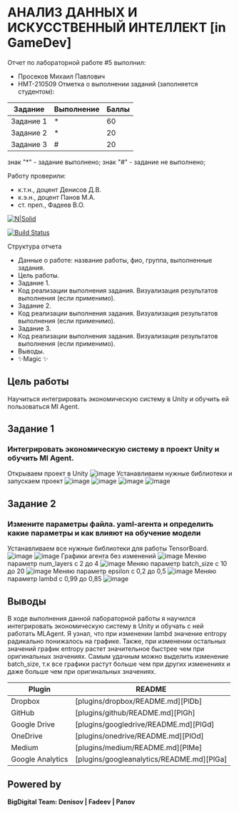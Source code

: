 # АНАЛИЗ ДАННЫХ И ИСКУССТВЕННЫЙ ИНТЕЛЛЕКТ [in GameDev]
Отчет по лабораторной работе #5 выполнил:
- Просеков Михаил Павлович
- НМТ-210509
Отметка о выполнении заданий (заполняется студентом):

| Задание | Выполнение | Баллы |
| ------ | ------ | ------ |
| Задание 1 | * | 60 |
| Задание 2 | * | 20 |
| Задание 3 | # | 20 |

знак "*" - задание выполнено; знак "#" - задание не выполнено;

Работу проверили:
- к.т.н., доцент Денисов Д.В.
- к.э.н., доцент Панов М.А.
- ст. преп., Фадеев В.О.

[![N|Solid](https://cldup.com/dTxpPi9lDf.thumb.png)](https://nodesource.com/products/nsolid)

[![Build Status](https://travis-ci.org/joemccann/dillinger.svg?branch=master)](https://travis-ci.org/joemccann/dillinger)

Структура отчета

- Данные о работе: название работы, фио, группа, выполненные задания.
- Цель работы.
- Задание 1.
- Код реализации выполнения задания. Визуализация результатов выполнения (если применимо).
- Задание 2.
- Код реализации выполнения задания. Визуализация результатов выполнения (если применимо).
- Задание 3.
- Код реализации выполнения задания. Визуализация результатов выполнения (если применимо).
- Выводы.
- ✨Magic ✨

## Цель работы
Научиться интегрировать экономическую систему в Unity и обучить ей пользоваться Ml Agent.

## Задание 1
### Интегрировать экономическую систему в проект Unity и обучить Ml Agent.
Открываем проект в Unity
![image](https://user-images.githubusercontent.com/113620568/204133032-b9c131a5-e3fa-4c2f-a5c4-8cee931ddb2f.png)
Устанавливаем нужные библиотеки и запускаем проект
![image](https://user-images.githubusercontent.com/113620568/204134160-d23ebfec-a636-4113-abf6-4ac592a4593d.png)
![image](https://user-images.githubusercontent.com/113620568/204134173-05a3eba3-935b-424f-aaf1-4d2d0a610b9b.png)
![image](https://user-images.githubusercontent.com/113620568/204134180-38677e69-a48e-42c3-9d33-1a718ded7d84.png)
![image](https://user-images.githubusercontent.com/113620568/204134188-0a2abf01-8994-40d9-9760-9cde30bb8ef5.png)




## Задание 2
### Измените параметры файла. yaml-агента и определить какие параметры и как влияют на обучение модели
Устанавливаем все нужные библиотеки для работы TensorBoard.
![image](https://user-images.githubusercontent.com/113620568/204134376-feceaab2-8fba-455b-b108-4824e3ff7176.png)
![image](https://user-images.githubusercontent.com/113620568/204134407-0b994403-5e41-42a2-ba9f-d443785abd08.png)
Графики агента без изменений
![image](https://user-images.githubusercontent.com/113620568/204134438-ad425d03-4152-4bd8-94fb-99e7f97e41d1.png)
Меняю параметр num_layers с 2 до 4
![image](https://user-images.githubusercontent.com/113620568/204134969-7d0fb3fa-e17a-4a63-be60-3180db093eee.png)
Меняю параметр batch_size с 10 до 20
![image](https://user-images.githubusercontent.com/113620568/204135097-9a498d6c-8dea-4fbf-919a-6e09bff13f4d.png)
Меняю параметр epsilon с 0,2 до 0,5
![image](https://user-images.githubusercontent.com/113620568/204135193-c019aa55-c09c-42b0-a5ad-46efe9d602c5.png)
Меняю параметр lambd с 0,99 до 0,85
![image](https://user-images.githubusercontent.com/113620568/204135302-d9943f3f-6e8f-4086-b6ba-32112b6ed9d1.png)


## Выводы

В ходе выполнения данной лабораторной работы я научился интегрировать экономическую систему в Unity и обучать с ней работать MLAgent. Я узнал, что при изменении lambd значение entropy радикально понижалось на графике. Также, при изменении остальных значений график entropy растет значительное быстрее чем при оригинальных значениях. Самым удачным можно выделить изменение batch_size, т.к все графики растут больше чем при других изменениях и даже больше чем при оригинальных значениях.

| Plugin | README |
| ------ | ------ |
| Dropbox | [plugins/dropbox/README.md][PlDb] |
| GitHub | [plugins/github/README.md][PlGh] |
| Google Drive | [plugins/googledrive/README.md][PlGd] |
| OneDrive | [plugins/onedrive/README.md][PlOd] |
| Medium | [plugins/medium/README.md][PlMe] |
| Google Analytics | [plugins/googleanalytics/README.md][PlGa] |

## Powered by

**BigDigital Team: Denisov | Fadeev | Panov**
